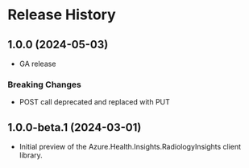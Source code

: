 # Release History

## 1.0.0 (2024-05-03)
- GA release
### Breaking Changes
- POST call deprecated and replaced with PUT

## 1.0.0-beta.1 (2024-03-01)

- Initial preview of the Azure.Health.Insights.RadiologyInsights client library.
